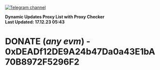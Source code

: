 [![Telegram channel](https://img.shields.io/endpoint?url=https://runkit.io/damiankrawczyk/telegram-badge/branches/master?url=https://t.me/n4z4v0d)](https://t.me/n4z4v0d) 

**Dynamic Updates Proxy List with Proxy Checker**  
**Last Updated: 17.12.23 05:43**

# DONATE (_any evm_) - 0xDEADf12DE9A24b47Da0a43E1bA70B8972F5296F2
